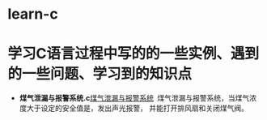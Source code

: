 # learn-c
# 学习C语言过程中写的的一些实例、遇到的一些问题、学习到的知识点

- **煤气泄漏与报警系统.c**[煤气泄漏与报警系统](https://github.com/zgsheng/learn-c/blob/master/%E7%85%A4%E6%B0%94%E6%B3%84%E6%BC%8F%E4%B8%8E%E6%8A%A5%E8%AD%A6%E7%B3%BB%E7%BB%9F.c)&ensp;煤气泄漏与报警系统，当煤气浓度大于设定的安全值是，发出声光报警，
并能打开排风扇和关闭煤气阀。
